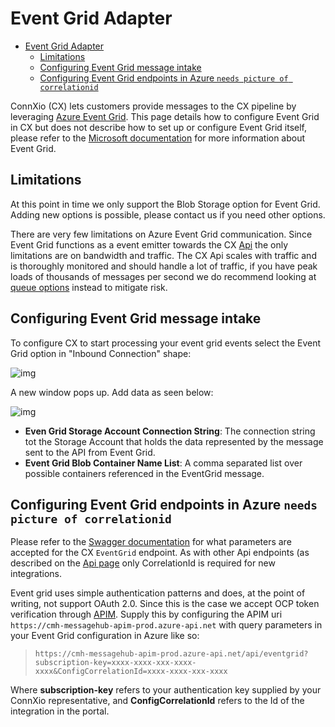 # Event Grid Adapter

- [Event Grid Adapter](#event-grid-adapter)
  - [Limitations](#limitations)
  - [Configuring Event Grid message intake](#configuring-event-grid-message-intake)
  - [Configuring Event Grid endpoints in Azure `needs picture of correlationid`](#configuring-event-grid-endpoints-in-azure-needs-picture-of-correlationid)

ConnXio (CX) lets customers provide messages to the CX pipeline by leveraging [Azure Event Grid](https://docs.microsoft.com/en-us/azure/event-grid/overview). This page details how to configure Event Grid in CX but does not describe how to set up or configure Event Grid itself, please refer to the [Microsoft documentation](https://docs.microsoft.com/en-us/azure/event-grid/blob-event-quickstart-portal) for more information about Event Grid.

## Limitations

At this point in time we only support the Blob Storage option for Event Grid. Adding new options is possible, please contact us if you need other options.

There are very few limitations on Azure Event Grid communication. Since Event Grid functions as a event emitter towards the CX [Api](/Adapters/Inbound/Api.md) the only limitations are on bandwidth and traffic. The CX Api scales with traffic and is thoroughly monitored and should handle a lot of traffic, if you have peak loads of thousands of messages per second we do recommend looking at [queue options](/Adapters/Inbound/Service%20Bus.md) instead to mitigate risk.

## Configuring Event Grid message intake

To configure CX to start processing your event grid events select the Event Grid option in "Inbound Connection" shape:

![img](https://cmhpictsa.blob.core.windows.net/pictures/Azure%20storage%20menu.png?sv=2020-04-08&st=2021-10-27T11%3A56%3A53Z&se=2040-10-28T12%3A56%3A00Z&sr=b&sp=r&sig=S%2FltUS0elTLePVt5Aq536uNkr7Pa9XcY8ovTFJLUhmc%3D)

A new window pops up. Add data as seen below:

![img](https://cmhpictsa.blob.core.windows.net/pictures/EventGrid%20config.PNG?sv=2020-04-08&st=2021-11-03T12%3A17%3A38Z&se=2040-11-04T12%3A17%3A00Z&sr=b&sp=r&sig=n9fBkdScT9uhEFRcGSzhPtJ0oB1aFxzP8QM%2BVV0blPM%3D)

- **Even Grid Storage Account Connection String**: The connection string tot the Storage Account that holds the data represented by the message sent to the API from Event Grid.
- **Event Grid Blob Container Name List**: A comma separated list over possible containers referenced in the EventGrid message.

## Configuring Event Grid endpoints in Azure `needs picture of correlationid`

Please refer to the [Swagger documentation](https://cmh-prod-api-wa.azurewebsites.net/index.html) for what parameters are accepted for the CX `EventGrid` endpoint. As with other Api endpoints (as described on the [Api page](/Adapters/Inbound/Api.md) only CorrelationId is required for new integrations.

Event grid uses simple authentication patterns and does, at the point of writing, not support OAuth 2.0. Since this is the case we accept OCP token verification through [APIM](https://azure.microsoft.com/en-us/services/api-management/#overview). Supply this by configuring the APIM uri `https://cmh-messagehub-apim-prod.azure-api.net` with query parameters in your Event Grid configuration in Azure like so:

>`https://cmh-messagehub-apim-prod.azure-api.net/api/eventgrid?subscription-key=xxxx-xxxx-xxx-xxxx-xxxx&ConfigCorrelationId=xxxx-xxxx-xxx-xxxx`

Where **subscription-key** refers to your authentication key supplied by your ConnXio representative, and **ConfigCorrelationId** refers to the Id of the integration in the portal.
